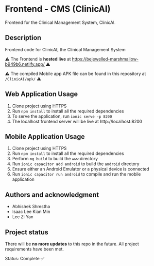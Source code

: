 # Frontend - CMS (ClinicAI)

Frontend for the Clinical Management System, ClinicAI. 

## Description
Frontend code for ClinicAI, the Clinical Management System

⚠️ The Frontend is **hosted live** at https://bejewelled-marshmallow-b949b6.netlify.app/ ⚠️

⚠️ The compiled Mobile app APK file can be found in this repository at `/ClinicAI/apk/` ⚠️

## Web Application Usage
1. Clone project using HTTPS
2. Run `npm install` to install all the required dependencies
3. To serve the application, run `ionic serve -p 8200`
4. The localhost frontend server will be live at http://localhost:8200

## Mobile Application Usage
1. Clone project using HTTPS
2. Run `npm install` to install all the required dependencies
3. Perform `ng build` to build the `www` directory
4. Run `ionic capacitor add android` to build the `android` directory
5. Ensure either an Android Emulator or a physical device is connected
6. Run `ionic capacitor run android` to compile and run the mobile application

## Authors and acknowledgment
- Abhishek Shrestha
- Isaac Lee Kian Min
- Lee Zi Yan

## Project status

There will be **no more updates** to this repo in the future. All project requirements have been met. 

Status: Complete ✅